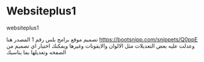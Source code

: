 # Websiteplus1
websiteplus1

تصميم موقع برامج بلس رقم 1
المصدر هنا 
https://bootsnipp.com/snippets/Q0ppE 
وعدلت عليه بعض التعديلات مثل الالوان والايقونات وغيرها 
ويمكنك اختيار اي تصميم من الصفحه وتعديلها بما يناسبك

